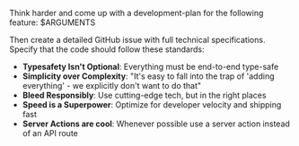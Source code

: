 Think harder and come up with a development-plan for the following feature: $ARGUMENTS

Then create a detailed GitHub issue with full technical specifications. Specify that the code should follow these standards:

- **Typesafety Isn't Optional**: Everything must be end-to-end type-safe
- **Simplicity over Complexity**: "It's easy to fall into the trap of 'adding everything' - we explicitly don't want to do that"
- **Bleed Responsibly**: Use cutting-edge tech, but in the right places
- **Speed is a Superpower**: Optimize for developer velocity and shipping fast
- **Server Actions are cool**: Whenever possible use a server action instead of an API route
